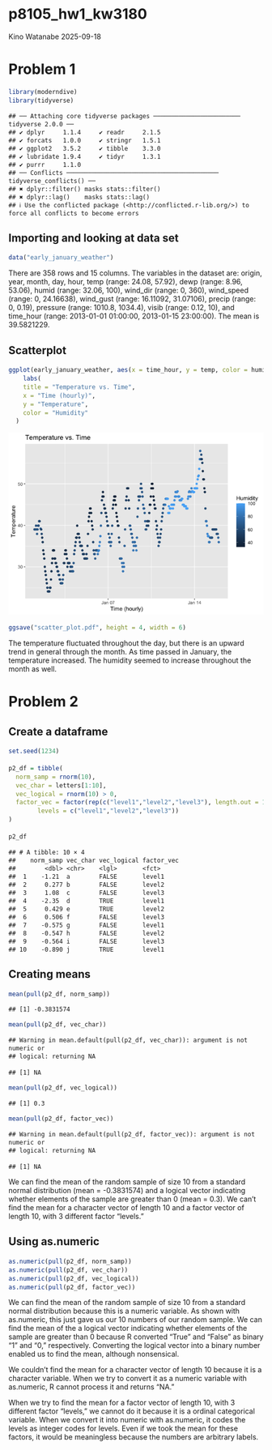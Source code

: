 p8105_hw1_kw3180
================
Kino Watanabe
2025-09-18

# Problem 1

``` r
library(moderndive)
library(tidyverse)
```

    ## ── Attaching core tidyverse packages ──────────────────────── tidyverse 2.0.0 ──
    ## ✔ dplyr     1.1.4     ✔ readr     2.1.5
    ## ✔ forcats   1.0.0     ✔ stringr   1.5.1
    ## ✔ ggplot2   3.5.2     ✔ tibble    3.3.0
    ## ✔ lubridate 1.9.4     ✔ tidyr     1.3.1
    ## ✔ purrr     1.1.0     
    ## ── Conflicts ────────────────────────────────────────── tidyverse_conflicts() ──
    ## ✖ dplyr::filter() masks stats::filter()
    ## ✖ dplyr::lag()    masks stats::lag()
    ## ℹ Use the conflicted package (<http://conflicted.r-lib.org/>) to force all conflicts to become errors

## Importing and looking at data set

``` r
data("early_january_weather")
```

There are 358 rows and 15 columns. The variables in the dataset are:
origin, year, month, day, hour, temp (range: 24.08, 57.92), dewp (range:
8.96, 53.06), humid (range: 32.06, 100), wind_dir (range: 0, 360),
wind_speed (range: 0, 24.16638), wind_gust (range: 16.11092, 31.07106),
precip (range: 0, 0.19), pressure (range: 1010.8, 1034.4), visib (range:
0.12, 10), and time_hour (range: 2013-01-01 01:00:00, 2013-01-15
23:00:00). The mean is 39.5821229.

## Scatterplot

``` r
ggplot(early_january_weather, aes(x = time_hour, y = temp, color = humid)) + geom_point() +
    labs(
    title = "Temperature vs. Time",
    x = "Time (hourly)",
    y = "Temperature",
    color = "Humidity"
  )
```

![](p8105_hw1_kw3180_files/figure-gfm/unnamed-chunk-3-1.png)<!-- -->

``` r
ggsave("scatter_plot.pdf", height = 4, width = 6)
```

The temperature fluctuated throughout the day, but there is an upward
trend in general through the month. As time passed in January, the
temperature increased. The humidity seemed to increase throughout the
month as well.

# Problem 2

## Create a dataframe

``` r
set.seed(1234)

p2_df = tibble(
  norm_samp = rnorm(10),
  vec_char = letters[1:10],
  vec_logical = rnorm(10) > 0,
  factor_vec = factor(rep(c("level1","level2","level3"), length.out = 10),
        levels = c("level1","level2","level3"))
)

p2_df
```

    ## # A tibble: 10 × 4
    ##    norm_samp vec_char vec_logical factor_vec
    ##        <dbl> <chr>    <lgl>       <fct>     
    ##  1    -1.21  a        FALSE       level1    
    ##  2     0.277 b        FALSE       level2    
    ##  3     1.08  c        FALSE       level3    
    ##  4    -2.35  d        TRUE        level1    
    ##  5     0.429 e        TRUE        level2    
    ##  6     0.506 f        FALSE       level3    
    ##  7    -0.575 g        FALSE       level1    
    ##  8    -0.547 h        FALSE       level2    
    ##  9    -0.564 i        FALSE       level3    
    ## 10    -0.890 j        TRUE        level1

## Creating means

``` r
mean(pull(p2_df, norm_samp))
```

    ## [1] -0.3831574

``` r
mean(pull(p2_df, vec_char))
```

    ## Warning in mean.default(pull(p2_df, vec_char)): argument is not numeric or
    ## logical: returning NA

    ## [1] NA

``` r
mean(pull(p2_df, vec_logical))
```

    ## [1] 0.3

``` r
mean(pull(p2_df, factor_vec))
```

    ## Warning in mean.default(pull(p2_df, factor_vec)): argument is not numeric or
    ## logical: returning NA

    ## [1] NA

We can find the mean of the random sample of size 10 from a standard
normal distribution (mean = -0.3831574) and a logical vector indicating
whether elements of the sample are greater than 0 (mean = 0.3). We can’t
find the mean for a character vector of length 10 and a factor vector of
length 10, with 3 different factor “levels.”

## Using as.numeric

``` r
as.numeric(pull(p2_df, norm_samp))
as.numeric(pull(p2_df, vec_char))
as.numeric(pull(p2_df, vec_logical))
as.numeric(pull(p2_df, factor_vec))
```

We can find the mean of the random sample of size 10 from a standard
normal distribution because this is a numeric variable. As shown with
as.numeric, this just gave us our 10 numbers of our random sample. We
can find the mean of the a logical vector indicating whether elements of
the sample are greater than 0 because R converted “True” and “False” as
binary “1” and “0,” respectively. Converting the logical vector into a
binary number enabled us to find the mean, although nonsensical.

We couldn’t find the mean for a character vector of length 10 because it
is a character variable. When we try to convert it as a numeric variable
with as.numeric, R cannot process it and returns “NA.”

When we try to find the mean for a factor vector of length 10, with 3
different factor “levels,” we cannot do it because it is a ordinal
categorical variable. When we convert it into numeric with as.numeric,
it codes the levels as integer codes for levels. Even if we took the
mean for these factors, it would be meaningless because the numbers are
arbitrary labels.
